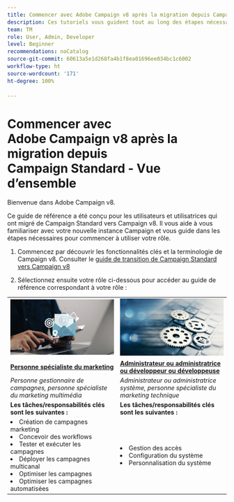 ```yaml
---
title: Commencer avec Adobe Campaign v8 après la migration depuis Campaign Standard - Vue d’ensemble
description: Ces tutoriels vous guident tout au long des étapes nécessaires pour commencer à utiliser votre nouvelle application Campaign v8.
team: TM
role: User, Admin, Developer
level: Beginner
recommendations: noCatalog
source-git-commit: 60613a5e1d268fa4b1f8ea01696ee034bc1c6002
workflow-type: ht
source-wordcount: '171'
ht-degree: 100%

---
```



# Commencer avec Adobe Campaign v8 après la migration depuis Campaign Standard - Vue d’ensemble

Bienvenue dans Adobe Campaign v8.

Ce guide de référence a été conçu pour les utilisateurs et utilisatrices qui ont migré de Campaign Standard vers Campaign v8. Il vous aide à vous familiariser avec votre nouvelle instance Campaign et vous guide dans les étapes nécessaires pour commencer à utiliser votre rôle.

1. Commencez par découvrir les fonctionnalités clés et la terminologie de Campaign v8. Consulter le [guide de transition de Campaign Standard vers Campaign v8](https://experienceleague.adobe.com/fr/docs/campaign-web/v8/start/acs-migration)

2. Sélectionnez ensuite votre rôle ci-dessous pour accéder au guide de référence correspondant à votre rôle :

<table>
<tr>
  <td>
    <a href="get-started-for-marketers.md">
      <img alt="Personne gestionnaire de campagnes"src="./_assets/digital_marketing.jpeg"/>
    </a>
    <div>
  </td>
  <td>
  <a href="get-started-for-administrators-developers.md">
    <img alt="Administrateur ou administratrice ou développeur ou développeuse" src="./_assets/admin.jpeg"/>
    </a>
    <div>
  </td>
  </tr>
  <tr>
    <td>
    <a href="get-started-for-marketers.md">
    <strong>Personne spécialiste du marketing</strong>
    </a>
    </td>
    <td>
      <a href="get-started-for-administrators-developers.md">
      <strong>Administrateur ou administratrice ou développeur ou développeuse</strong>
      </a>
    </td>
  </tr>
    <td>
    <em>Personne gestionnaire de campagnes, personne spécialiste du marketing multimédia</em>
    </td>
    <td>
      <em>Administrateur ou administratrice système, personne spécialiste du marketing technique</em>
    </td>
  <tr>
    <td>
    <b>Les tâches/responsabilités clés sont les suivantes :</b>
    </td>
      <td>
    <b>Les tâches/responsabilités clés sont les suivantes :</b>
    </td>
  </tr>
  <tr>
    <td>
      <li>Création de campagnes marketing
      <li>Concevoir des workflows
      <li>Tester et exécuter les campagnes
      <li>Déployer les campagnes multicanal
      <li>Optimiser les campagnes
      <li>Optimiser les campagnes automatisées
    </td>
    <td>
        <li>Gestion des accès
        <li>Configuration du système
        <li> Personnalisation du système
    </td>
</tr>
</table>
</div>

